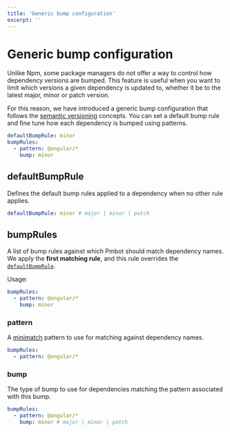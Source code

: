 ```yaml
---
title: 'Generic bump configuration'
excerpt: ''
---
```


# Generic bump configuration

Unlike Npm, some package managers do not offer a way to control how dependency versions are bumped. This feature is useful when you want to limit which versions a given dependency is updated to, whether it be to the latest major, minor or patch version.

For this reason, we have introduced a generic bump configuration that follows the [semantic versioning](https://semver.org/) concepts. You can set a default bump rule and fine tune how each dependency is bumped using patterns.  

<div class="code-group" data-props='{ "lineNumbers": ["true"] }'>

````yaml
defaultBumpRule: minor
bumpRules:
  - pattern: @angular/*
    bump: minor
````

</div>

## defaultBumpRule

Defines the default bump rules applied to a dependency when no other rule applies.

<div class="code-group" data-props='{ "lineNumbers": ["true"] }'>

````yaml
defaultBumpRule: minor # major | minor | patch
````

</div>

## bumpRules

A list of bump rules against which Pmbot should match dependency names. We apply the **first matching rule**, and this rule overrides the [`defaultBumpRule`](#defaultbumprule).

Usage:
<div class="code-group" data-props='{ "lineNumbers": ["true"] }'>

````yaml
bumpRules:
  - pattern: @angular/*
    bump: minor
````

</div>

### pattern

A [minimatch](https://www.npmjs.com/package/minimatch) pattern to use for matching against dependency names.

<div class="code-group" data-props='{ "lineNumbers": ["true"] }'>

````yaml
bumpRules:
  - pattern: @angular/*
````

</div>

### bump

The type of bump to use for dependencies matching the pattern associated with this bump.

<div class="code-group" data-props='{ "lineNumbers": ["true"] }'>

````yaml
bumpRules:
  - pattern: @angular/*
    bump: minor # major | minor | patch
````

</div>

